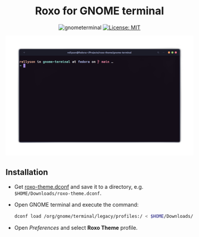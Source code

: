 <div align="center">

# Roxo for GNOME terminal

![gnometerminal](https://img.shields.io/static/v1?message=GNOME%20terminal&logo=gnometerminal&color=120d17&label=%20%20)
[![License: MIT](https://img.shields.io/badge/License-MIT-97ca39.svg)](https://opensource.org/licenses/MIT)

<img src="./assets/gnome-terminal-preview.png" />

</div>

## Installation

- Get [roxo-theme.dconf](https://raw.githubusercontent.com/roxo-theme/gnome-terminal/main/roxo-theme.dconf)
  and save it to a directory, e.g. `$HOME/Downloads/roxo-theme.dconf`.
- Open GNOME terminal and execute the command:

  ```sh
  dconf load /org/gnome/terminal/legacy/profiles:/ < $HOME/Downloads/roxo-theme.dconf
  ```

- Open _Preferences_ and select **Roxo Theme** profile.

